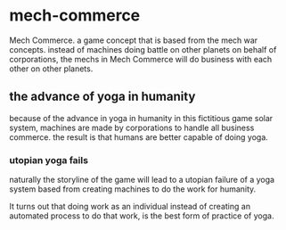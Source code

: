 # mech-commerce

Mech Commerce. a game concept that is based from the mech war concepts. instead of machines doing battle on other planets on behalf of corporations, the mechs in Mech Commerce will do business with each other on other planets.

## the advance of yoga in humanity

because of the advance in yoga in humanity in this fictitious game solar system,
machines are made by corporations to handle all business commerce.
the result is that humans are better capable of doing yoga.

### utopian yoga fails

naturally the storyline of the game will lead to
a utopian failure of a yoga system based from
creating machines to do the work for humanity.

It turns out that doing work as an individual
instead of creating an automated process to do that work,
is the best form of practice of yoga.
